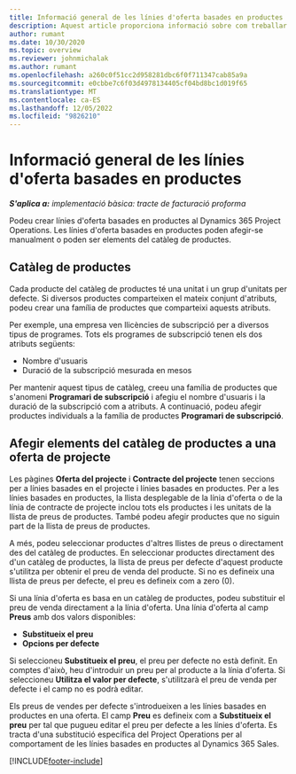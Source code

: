 ```yaml
---
title: Informació general de les línies d'oferta basades en productes
description: Aquest article proporciona informació sobre com treballar amb línies d'oferta basades en productes.
author: rumant
ms.date: 10/30/2020
ms.topic: overview
ms.reviewer: johnmichalak
ms.author: rumant
ms.openlocfilehash: a260c0f51cc2d958281dbc6f0f711347cab85a9a
ms.sourcegitcommit: e0cbbe7c6f03d4978134405cf04bd8bc1d019f65
ms.translationtype: MT
ms.contentlocale: ca-ES
ms.lasthandoff: 12/05/2022
ms.locfileid: "9826210"
---
```

# <a name="product-based-quote-lines-overview"></a>Informació general de les línies d'oferta basades en productes

_**S'aplica a:** implementació bàsica: tracte de facturació proforma_

Podeu crear línies d'oferta basades en productes al Dynamics 365 Project Operations. Les línies d'oferta basades en productes poden afegir-se manualment o poden ser elements del catàleg de productes.

## <a name="product-catalog"></a>Catàleg de productes

Cada producte del catàleg de productes té una unitat i un grup d'unitats per defecte. Si diversos productes comparteixen el mateix conjunt d'atributs, podeu crear una família de productes que comparteixi aquests atributs. 

Per exemple, una empresa ven llicències de subscripció per a diversos tipus de programes. Tots els programes de subscripció tenen els dos atributs següents:

- Nombre d'usuaris
- Duració de la subscripció mesurada en mesos

Per mantenir aquest tipus de catàleg, creeu una família de productes que s'anomeni **Programari de subscripció** i afegiu el nombre d'usuaris i la duració de la subscripció com a atributs. A continuació, podeu afegir productes individuals a la família de productes **Programari de subscripció**.

## <a name="add-product-catalog-items-to-a-project-quote"></a>Afegir elements del catàleg de productes a una oferta de projecte

Les pàgines **Oferta del projecte** i **Contracte del projecte** tenen seccions per a línies basades en el projecte i línies basades en productes. Per a les línies basades en productes, la llista desplegable de la línia d'oferta o de la línia de contracte de projecte inclou tots els productes i les unitats de la llista de preus de productes. També podeu afegir productes que no siguin part de la llista de preus de productes.

A més, podeu seleccionar productes d'altres llistes de preus o directament des del catàleg de productes. En seleccionar productes directament des d'un catàleg de productes, la llista de preus per defecte d'aquest producte s'utilitza per obtenir el preu de venda del producte. Si no es defineix una llista de preus per defecte, el preu es defineix com a zero (0).

Si una línia d'oferta es basa en un catàleg de productes, podeu substituir el preu de venda directament a la línia d'oferta. Una línia d'oferta al camp **Preus** amb dos valors disponibles:

- **Substitueix el preu**
- **Opcions per defecte**

Si seleccioneu **Substitueix el preu**, el preu per defecte no està definit. En comptes d'això, heu d'introduir un preu per al producte a la línia d'oferta. Si seleccioneu **Utilitza el valor per defecte**, s'utilitzarà el preu de venda per defecte i el camp no es podrà editar.

Els preus de vendes per defecte s'introdueixen a les línies basades en productes en una oferta. El camp **Preu** es defineix com a **Substitueix el preu** per tal que pugueu editar el preu per defecte a les línies d'oferta. Es tracta d'una substitució específica del Project Operations per al comportament de les línies basades en productes al Dynamics 365 Sales.


[!INCLUDE[footer-include](../../includes/footer-banner.md)]
